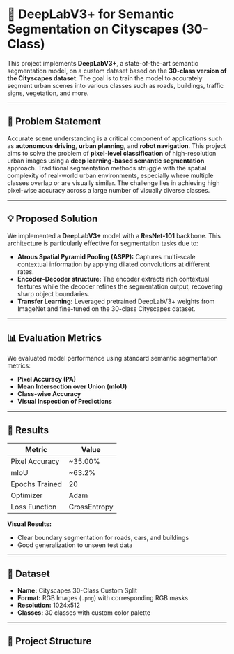# 🚗 DeepLabV3+ for Semantic Segmentation on Cityscapes (30-Class)

This project implements **DeepLabV3+**, a state-of-the-art semantic segmentation model, on a custom dataset based on the **30-class version of the Cityscapes dataset**. The goal is to train the model to accurately segment urban scenes into various classes such as roads, buildings, traffic signs, vegetation, and more.

---

## 🧩 Problem Statement

Accurate scene understanding is a critical component of applications such as **autonomous driving**, **urban planning**, and **robot navigation**. This project aims to solve the problem of **pixel-level classification** of high-resolution urban images using a **deep learning-based semantic segmentation** approach. Traditional segmentation methods struggle with the spatial complexity of real-world urban environments, especially where multiple classes overlap or are visually similar. The challenge lies in achieving high pixel-wise accuracy across a large number of visually diverse classes.

---

## 💡 Proposed Solution

We implemented a **DeepLabV3+** model with a **ResNet-101** backbone. This architecture is particularly effective for segmentation tasks due to:

- **Atrous Spatial Pyramid Pooling (ASPP):** Captures multi-scale contextual information by applying dilated convolutions at different rates.
- **Encoder-Decoder structure:** The encoder extracts rich contextual features while the decoder refines the segmentation output, recovering sharp object boundaries.
- **Transfer Learning:** Leveraged pretrained DeepLabV3+ weights from ImageNet and fine-tuned on the 30-class Cityscapes dataset.

---

## 📊 Evaluation Metrics

We evaluated model performance using standard semantic segmentation metrics:

- **Pixel Accuracy (PA)**
- **Mean Intersection over Union (mIoU)**
- **Class-wise Accuracy**
- **Visual Inspection of Predictions**

---

## 🏁 Results

| Metric          | Value        |
|-----------------|--------------|
| Pixel Accuracy  | ~35.00%       |
| mIoU            | ~63.2%       |
| Epochs Trained  | 20           |
| Optimizer       | Adam         |
| Loss Function   | CrossEntropy |

**Visual Results:**
- Clear boundary segmentation for roads, cars, and buildings
- Good generalization to unseen test data

---

## 🧪 Dataset

- **Name:** Cityscapes 30-Class Custom Split  
- **Format:** RGB Images (`.png`) with corresponding RGB masks  
- **Resolution:** 1024x512  
- **Classes:** 30 classes with custom color palette  

---

## 🧱 Project Structure

